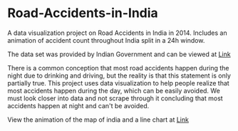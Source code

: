 # Road-Accidents-in-India
A data visualization project on Road Accidents in India in 2014. Includes an animation of accident count throughout India split in a 24h window.

The data set was provided by Indian Government and can be viewed at [Link](https://data.gov.in/catalog/stateut-wise-traffic-accidents-time-occurrence)

There is a common conception that most road accidents happen during the night due to drinking and driving, but the reality is that this statement is only partially true. This project uses data visualization to help people realize that most accidents happen during the day, which can be easily avoided. We must look closer into data and not scrape through it concluding that most accidents happen at night and can't be avoided. 

View the animation of the map of india and a line chart at [Link](https://kishorevasan.github.io/Road-Accidents-in-India/)

